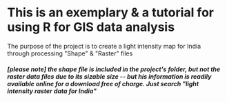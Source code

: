 # This is an exemplary & a tutorial for using R for GIS data analysis
The purpose of the project is to create a light intensity map for India through processing "Shape" &  "Raster" files

##### [please note] the shape file is included in the project's folder, but not the raster data files due to its sizable size -- but his information is readily available online for a download free of charge. Just search "light intensity raster data for India"
